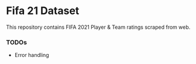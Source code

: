 # Fifa 21 Dataset
This repository contains FIFA 2021 Player &amp; Team ratings scraped from web.

### TODOs
 - Error handling